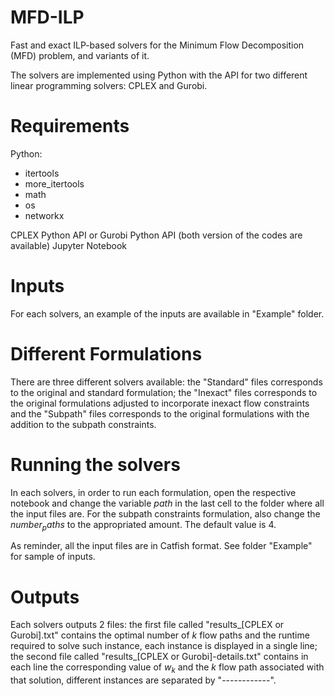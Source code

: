 # MFD-ILP
Fast and exact ILP-based solvers for the Minimum Flow Decomposition (MFD) problem, and variants of it.

The solvers are implemented using Python with the API for two different linear programming solvers: CPLEX and Gurobi.

# Requirements

Python:
  - itertools
  - more_itertools
  - math
  - os 
  - networkx 
  
 CPLEX Python API or Gurobi Python API (both version of the codes are available)
 Jupyter Notebook
 
 # Inputs
 For each solvers, an example of the inputs are available in "Example" folder. 
 
 # Different Formulations
 There are three different solvers available: the "Standard" files corresponds to the original and standard formulation; the "Inexact" files corresponds to the original formulations adjusted to incorporate inexact flow constraints and the "Subpath" files corresponds to the original formulations with the addition to the subpath constraints.
 
 # Running the solvers
 In each solvers, in order to run each formulation, open the respective notebook and change the variable $path$ in the last cell to the folder where all the input files are. For the subpath constraints formulation, also change the $number_paths$ to the appropriated amount. The default value is 4.

As reminder, all the input files are in Catfish format. See folder "Example" for sample of inputs.

 # Outputs
 Each solvers outputs 2 files: the first file called "results_[CPLEX or Gurobi].txt" contains  the optimal number of $k$ flow paths and the runtime required to solve such instance, each instance is displayed in a single line; the second file called "results_[CPLEX or Gurobi]-details.txt" contains in each line the corresponding value of $w_k$ and the $k$ flow path associated with that solution, different instances are separated by "------------". 
 
